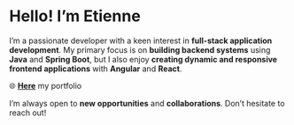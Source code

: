 # Hello! I’m Etienne

I’m a passionate developer with a keen interest in **full-stack application development**. My primary focus is on **building backend systems** using **Java** and **Spring Boot**, but I also enjoy **creating dynamic and responsive frontend applications** with **Angular** and **React**.

🌐 **[Here](https://crispy-train-nine.vercel.app)** my portfolio

I’m always open to **new opportunities** and **collaborations**. Don’t hesitate to reach out!
